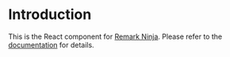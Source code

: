 # Introduction

This is the React component for [Remark
Ninja](https://remark.ninja). Please refer to the
[documentation](https://remark.ninja/docs/) for details.
